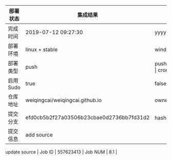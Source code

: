 部署状态 | 集成结果 | 参考值
---|---|---
完成时间 | 2019-07-12 09:27:30 | yyyy-mm-dd hh:mm:ss
部署环境 | linux + stable | window \| linux + stable
部署类型 | push | push \| pull_request \| api \| cron
启用Sudo | true | false \| true
仓库地址 | weiqingcai/weiqingcai.github.io | owner_name/repo_name
提交分支 | efd0cb5b2f27a03506b23cbae0d2736bb7fd31d2 | hash 16位
提交信息 | add source

update source |
Job ID   | 557623413 |
Job NUM  | 8.1 |
